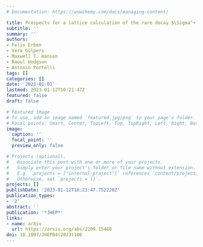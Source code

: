 ```yaml
---
# Documentation: https://wowchemy.com/docs/managing-content/

title: Prospects for a lattice calculation of the rare decay $\Sigma^+ \to p \ell^+ \ell^-$
subtitle: ''
summary: ''
authors:
- Felix Erben
- Vera Gülpers
- Maxwell T. Hansen
- Raoul Hodgson
- Antonin Portelli
tags: []
categories: []
date: '2023-01-01'
lastmod: 2023-01-12T10:21:47Z
featured: false
draft: false

# Featured image
# To use, add an image named `featured.jpg/png` to your page's folder.
# Focal points: Smart, Center, TopLeft, Top, TopRight, Left, Right, BottomLeft, Bottom, BottomRight.
image:
  caption: ''
  focal_point: ''
  preview_only: false

# Projects (optional).
#   Associate this post with one or more of your projects.
#   Simply enter your project's folder or file name without extension.
#   E.g. `projects = ["internal-project"]` references `content/project/deep-learning/index.md`.
#   Otherwise, set `projects = []`.
projects: []
publishDate: '2023-01-12T10:21:47.752220Z'
publication_types:
- '2'
abstract: ''
publication: '*JHEP*'
links:
- name: arXiv
  url: https://arxiv.org/abs/2209.15460
doi: 10.1007/JHEP04(2023)108
---
```

